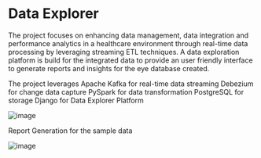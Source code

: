 # Data Explorer

The project focuses on enhancing data management, data integration and performance analytics in a healthcare environment through real-time data processing by leveraging streaming ETL techniques. A data exploration platform is build for the integrated data to provide an user friendly interface to generate reports and insights for the eye database created.

The project leverages 
Apache Kafka for real-time data streaming
Debezium for change data capture
PySpark for data transformation
PostgreSQL for storage
Django for Data Explorer Platform


![image](https://github.com/user-attachments/assets/24e92e9a-961b-4a01-bf6d-b6705f83f61a)

Report Generation for the sample data

![image](https://github.com/user-attachments/assets/bf59d57d-0727-4737-9b32-543cdb8de31b)

